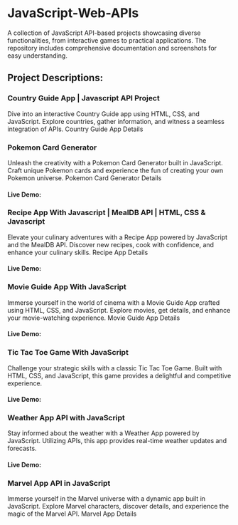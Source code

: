 # JavaScript-Web-APIs
A collection of JavaScript API-based projects showcasing diverse functionalities, from interactive games to practical applications. The repository includes comprehensive documentation and screenshots for easy understanding.

## Project Descriptions:

### Country Guide App | Javascript API Project

Dive into an interactive Country Guide app using HTML, CSS, and JavaScript. Explore countries, gather information, and witness a seamless integration of APIs.
Country Guide App Details


### Pokemon Card Generator

Unleash the creativity with a Pokemon Card Generator built in JavaScript. Craft unique Pokemon cards and experience the fun of creating your own Pokemon universe.
Pokemon Card Generator Details

#### Live Demo:

### Recipe App With Javascript | MealDB API | HTML, CSS & Javascript

Elevate your culinary adventures with a Recipe App powered by JavaScript and the MealDB API. Discover new recipes, cook with confidence, and enhance your culinary skills.
Recipe App Details
#### Live Demo:

### Movie Guide App With JavaScript

Immerse yourself in the world of cinema with a Movie Guide App crafted using HTML, CSS, and JavaScript. Explore movies, get details, and enhance your movie-watching experience.
Movie Guide App Details
#### Live Demo:

### Tic Tac Toe Game With JavaScript

Challenge your strategic skills with a classic Tic Tac Toe Game. Built with HTML, CSS, and JavaScript, this game provides a delightful and competitive experience.
#### Live Demo:

### Weather App API with JavaScript

Stay informed about the weather with a Weather App powered by JavaScript. Utilizing APIs, this app provides real-time weather updates and forecasts.
#### Live Demo:

### Marvel App API in JavaScript

Immerse yourself in the Marvel universe with a dynamic app built in JavaScript. Explore Marvel characters, discover details, and experience the magic of the Marvel API.
Marvel App Details
